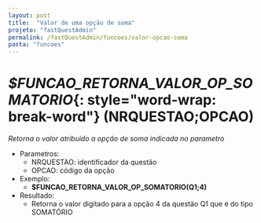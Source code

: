 ```yaml
---
layout: post
title:  "Valor de uma opção de soma"
projeto: "fastQuestAdmin"
permalink: /fastQuestAdmin/funcoes/valor-opcao-soma
pasta: "funcoes"
---	
```


# *$FUNCAO_RETORNA_VALOR_OP_SOMATORIO*{: style="word-wrap: break-word"} (NRQUESTAO;OPCAO)

*Retorna o valor atribuido a opção de soma indicada no parametro*

- Parametros: 
    - NRQUESTAO: identificador da questão
    - OPCAO: código da opção
- Exemplo:
    - **$FUNCAO_RETORNA_VALOR_OP_SOMATORIO(Q1;4)**
- Resultado:
    - Retorna o valor digitado para a opção 4 da questão Q1 que é do tipo SOMATÓRIO